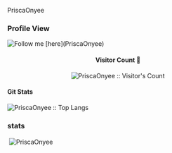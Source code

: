 PriscaOnyee

### Profile View
 <p align="left"> <img src="https://komarev.com/ghpvc/?username=PriscaOnyee&label=Profile%20views&color=0e75b6&style=flat" alt="Follow me [here](PriscaOnyee)" /> </p>


<h4 align="center">Visitor Count 👀 </h4>
<p align="center"><img src="https://profile-counter.glitch.me/{PriscaOnyee}/count.svg" alt="PriscaOnyee :: Visitor's Count" /></p>


<h4 align="left">Git Stats</h4>
<p align="left"><img src="https://github-readme-stats.vercel.app/api/top-langs/?username=PriscaOnyee&langs_count=10&theme=tokyonight&layout=compact" alt="PriscaOnyee :: Top Langs" /></p>


### stats
<p>&nbsp;<img align="center" src="https://github-readme-stats.vercel.app/api?username=PriscaOnyee&show_icons=true&locale=en" alt="PriscaOnyee"/></p>
